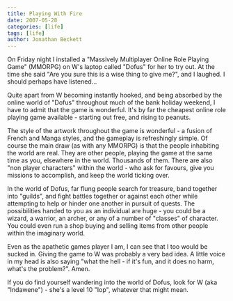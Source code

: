 ```yaml
---
title: Playing With Fire
date: 2007-05-28
categories: [life]
tags: [life]
author: Jonathan Beckett
---
```


On Friday night I installed a "Massively Multiplayer Online Role Playing Game" (MMORPG) on W's laptop called "Dofus" for her to try out. At the time she said "Are you sure this is a wise thing to give me?", and I laughed. I should perhaps have listened...

Quite apart from W becoming instantly hooked, and being absorbed by the online world of "Dofus" throughout much of the bank holiday weekend, I have to admit that the game is wonderful. It's by far the cheapest online role playing game available - starting out free, and rising to peanuts.

The style of the artwork throughout the game is wonderful - a fusion of French and Manga styles, and the gameplay is refreshingly simple. Of course the main draw (as with any MMORPG) is that the people inhabiting the world are real. They are other people, playing the game at the same time as you, elsewhere in the world. Thousands of them. There are also "non player characters" within the world - who ask for favours, give you missions to accomplish, and keep the world ticking over.

In the world of Dofus, far flung people search for treasure, band together into "guilds", and fight battles together or against each other while attempting to help or hinder one another in pursuit of quests. The possibilities handed to you as an individual are huge - you could be a wizard, a warrior, an archer, or any of a number of "classes" of character. You could even run a shop buying and selling items from other people within the imaginary world.

Even as the apathetic games player I am, I can see that I too would be sucked in. Giving the game to W was probably a very bad idea. A little voice in my head is also saying "what the hell - if it's fun, and it does no harm, what's the problem?". Amen.

If you do find yourself wandering into the world of Dofus, look for W (aka "Indawene") - she's a level 10 "Iop", whatever that might mean.